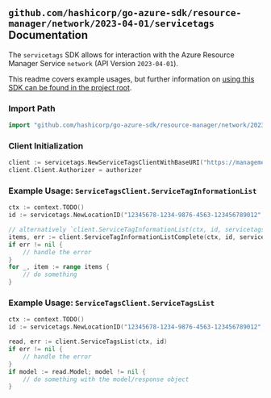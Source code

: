
## `github.com/hashicorp/go-azure-sdk/resource-manager/network/2023-04-01/servicetags` Documentation

The `servicetags` SDK allows for interaction with the Azure Resource Manager Service `network` (API Version `2023-04-01`).

This readme covers example usages, but further information on [using this SDK can be found in the project root](https://github.com/hashicorp/go-azure-sdk/tree/main/docs).

### Import Path

```go
import "github.com/hashicorp/go-azure-sdk/resource-manager/network/2023-04-01/servicetags"
```


### Client Initialization

```go
client := servicetags.NewServiceTagsClientWithBaseURI("https://management.azure.com")
client.Client.Authorizer = authorizer
```


### Example Usage: `ServiceTagsClient.ServiceTagInformationList`

```go
ctx := context.TODO()
id := servicetags.NewLocationID("12345678-1234-9876-4563-123456789012", "locationValue")

// alternatively `client.ServiceTagInformationList(ctx, id, servicetags.DefaultServiceTagInformationListOperationOptions())` can be used to do batched pagination
items, err := client.ServiceTagInformationListComplete(ctx, id, servicetags.DefaultServiceTagInformationListOperationOptions())
if err != nil {
	// handle the error
}
for _, item := range items {
	// do something
}
```


### Example Usage: `ServiceTagsClient.ServiceTagsList`

```go
ctx := context.TODO()
id := servicetags.NewLocationID("12345678-1234-9876-4563-123456789012", "locationValue")

read, err := client.ServiceTagsList(ctx, id)
if err != nil {
	// handle the error
}
if model := read.Model; model != nil {
	// do something with the model/response object
}
```
